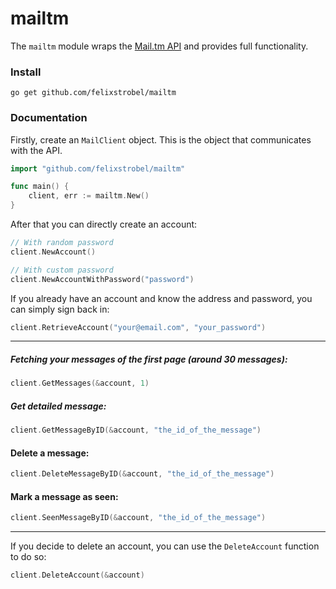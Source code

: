 # mailtm

The `mailtm` module wraps the [Mail.tm API](https://api.mail.tm) and provides full functionality.

### Install

`go get github.com/felixstrobel/mailtm`

### Documentation

Firstly, create an `MailClient` object. This is the object that communicates with the API.
```go
import "github.com/felixstrobel/mailtm"

func main() {
    client, err := mailtm.New()
}
```

After that you can directly create an account:
```go
// With random password
client.NewAccount()

// With custom password
client.NewAccountWithPassword("password")
```

If you already have an account and know the address and password, you can simply sign back in: 
```go
client.RetrieveAccount("your@email.com", "your_password") 
```
---

##### Fetching your messages of the first page (around 30 messages):
```go
client.GetMessages(&account, 1)
```
##### Get detailed message:
```go
client.GetMessageByID(&account, "the_id_of_the_message")
```
#### Delete a message:
```go
client.DeleteMessageByID(&account, "the_id_of_the_message")
```
#### Mark a message as seen:
```go
client.SeenMessageByID(&account, "the_id_of_the_message")
```
---
If you decide to delete an account, you can use the `DeleteAccount` function to do so:
```go
client.DeleteAccount(&account)
```
